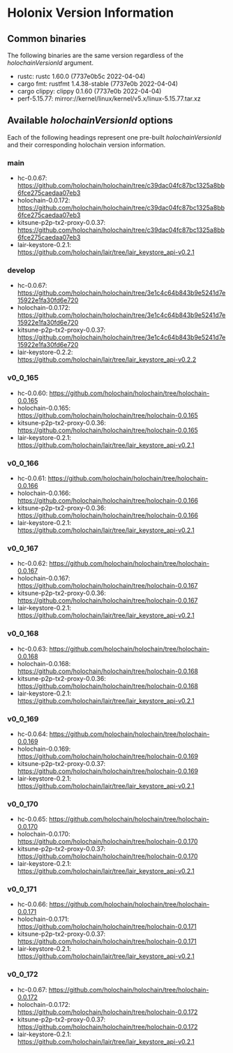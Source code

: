 # Holonix Version Information

## Common binaries
The following binaries are the same version regardless of the _holochainVersionId_ argument.

- rustc: rustc 1.60.0 (7737e0b5c 2022-04-04)
- cargo fmt: rustfmt 1.4.38-stable (7737e0b 2022-04-04)
- cargo clippy: clippy 0.1.60 (7737e0b 2022-04-04)
- perf-5.15.77: mirror://kernel/linux/kernel/v5.x/linux-5.15.77.tar.xz

## Available _holochainVersionId_ options
Each of the following headings represent one pre-built _holochainVersionId_ and their corresponding holochain version information.

### main
- hc-0.0.67: https://github.com/holochain/holochain/tree/c39dac04fc87bc1325a8bb6fce275caedaa07eb3
- holochain-0.0.172: https://github.com/holochain/holochain/tree/c39dac04fc87bc1325a8bb6fce275caedaa07eb3
- kitsune-p2p-tx2-proxy-0.0.37: https://github.com/holochain/holochain/tree/c39dac04fc87bc1325a8bb6fce275caedaa07eb3
- lair-keystore-0.2.1: https://github.com/holochain/lair/tree/lair_keystore_api-v0.2.1

### develop
- hc-0.0.67: https://github.com/holochain/holochain/tree/3e1c4c64b843b9e5241d7e15922e1fa30fd6e720
- holochain-0.0.172: https://github.com/holochain/holochain/tree/3e1c4c64b843b9e5241d7e15922e1fa30fd6e720
- kitsune-p2p-tx2-proxy-0.0.37: https://github.com/holochain/holochain/tree/3e1c4c64b843b9e5241d7e15922e1fa30fd6e720
- lair-keystore-0.2.2: https://github.com/holochain/lair/tree/lair_keystore_api-v0.2.2

### v0_0_165
- hc-0.0.60: https://github.com/holochain/holochain/tree/holochain-0.0.165
- holochain-0.0.165: https://github.com/holochain/holochain/tree/holochain-0.0.165
- kitsune-p2p-tx2-proxy-0.0.36: https://github.com/holochain/holochain/tree/holochain-0.0.165
- lair-keystore-0.2.1: https://github.com/holochain/lair/tree/lair_keystore_api-v0.2.1

### v0_0_166
- hc-0.0.61: https://github.com/holochain/holochain/tree/holochain-0.0.166
- holochain-0.0.166: https://github.com/holochain/holochain/tree/holochain-0.0.166
- kitsune-p2p-tx2-proxy-0.0.36: https://github.com/holochain/holochain/tree/holochain-0.0.166
- lair-keystore-0.2.1: https://github.com/holochain/lair/tree/lair_keystore_api-v0.2.1

### v0_0_167
- hc-0.0.62: https://github.com/holochain/holochain/tree/holochain-0.0.167
- holochain-0.0.167: https://github.com/holochain/holochain/tree/holochain-0.0.167
- kitsune-p2p-tx2-proxy-0.0.36: https://github.com/holochain/holochain/tree/holochain-0.0.167
- lair-keystore-0.2.1: https://github.com/holochain/lair/tree/lair_keystore_api-v0.2.1

### v0_0_168
- hc-0.0.63: https://github.com/holochain/holochain/tree/holochain-0.0.168
- holochain-0.0.168: https://github.com/holochain/holochain/tree/holochain-0.0.168
- kitsune-p2p-tx2-proxy-0.0.36: https://github.com/holochain/holochain/tree/holochain-0.0.168
- lair-keystore-0.2.1: https://github.com/holochain/lair/tree/lair_keystore_api-v0.2.1

### v0_0_169
- hc-0.0.64: https://github.com/holochain/holochain/tree/holochain-0.0.169
- holochain-0.0.169: https://github.com/holochain/holochain/tree/holochain-0.0.169
- kitsune-p2p-tx2-proxy-0.0.37: https://github.com/holochain/holochain/tree/holochain-0.0.169
- lair-keystore-0.2.1: https://github.com/holochain/lair/tree/lair_keystore_api-v0.2.1

### v0_0_170
- hc-0.0.65: https://github.com/holochain/holochain/tree/holochain-0.0.170
- holochain-0.0.170: https://github.com/holochain/holochain/tree/holochain-0.0.170
- kitsune-p2p-tx2-proxy-0.0.37: https://github.com/holochain/holochain/tree/holochain-0.0.170
- lair-keystore-0.2.1: https://github.com/holochain/lair/tree/lair_keystore_api-v0.2.1

### v0_0_171
- hc-0.0.66: https://github.com/holochain/holochain/tree/holochain-0.0.171
- holochain-0.0.171: https://github.com/holochain/holochain/tree/holochain-0.0.171
- kitsune-p2p-tx2-proxy-0.0.37: https://github.com/holochain/holochain/tree/holochain-0.0.171
- lair-keystore-0.2.1: https://github.com/holochain/lair/tree/lair_keystore_api-v0.2.1

### v0_0_172
- hc-0.0.67: https://github.com/holochain/holochain/tree/holochain-0.0.172
- holochain-0.0.172: https://github.com/holochain/holochain/tree/holochain-0.0.172
- kitsune-p2p-tx2-proxy-0.0.37: https://github.com/holochain/holochain/tree/holochain-0.0.172
- lair-keystore-0.2.1: https://github.com/holochain/lair/tree/lair_keystore_api-v0.2.1
